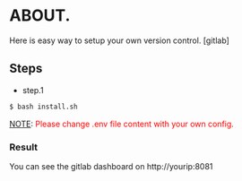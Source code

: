 
# ABOUT.
Here is easy way to setup your own version control. [gitlab]

## Steps

- step.1

```bash 
$ bash install.sh
``` 
[NOTE](note): <span style="color: red">Please change .env file content with your own config.</span>

### Result

You can see the gitlab dashboard on http://yourip:8081